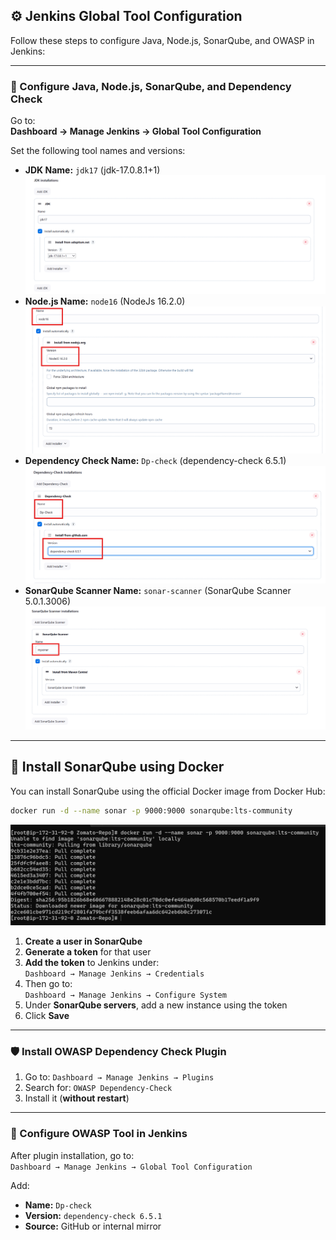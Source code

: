 ## ⚙️ Jenkins Global Tool Configuration

Follow these steps to configure Java, Node.js, SonarQube, and OWASP in Jenkins:

---

### 🔧 Configure Java, Node.js, SonarQube, and Dependency Check

Go to:  
**Dashboard → Manage Jenkins → Global Tool Configuration**

Set the following tool names and versions:

- **JDK Name:** `jdk17` (jdk-17.0.8.1+1)
![JDK version](assets/jdk.png)
- **Node.js Name:** `node16` (NodeJs 16.2.0)
![NodeJS](assets/nodejs.png)
- **Dependency Check Name:** `Dp-check` (dependency-check 6.5.1)
![dependency Check](assets/Dp-check.png)
- **SonarQube Scanner Name:** `sonar-scanner` (SonarQube Scanner 5.0.1.3006)
![SonarQube](assets/sonar.png)
---
## 🐳 Install SonarQube using Docker

You can install SonarQube using the official Docker image from Docker Hub:

```bash
docker run -d --name sonar -p 9000:9000 sonarqube:lts-community
```
![Docker installation from DockerHubScreenshot](assets/sonar_install.png)


1. **Create a user in SonarQube**
2. **Generate a token** for that user
3. **Add the token** to Jenkins under:  
   `Dashboard → Manage Jenkins → Credentials`
4. Then go to:  
   `Dashboard → Manage Jenkins → Configure System`
5. Under **SonarQube servers**, add a new instance using the token  
6. Click **Save**

---


### 🛡️ Install OWASP Dependency Check Plugin

1. Go to: `Dashboard → Manage Jenkins → Plugins`
2. Search for: `OWASP Dependency-Check`
3. Install it (**without restart**)

---

### 🔨 Configure OWASP Tool in Jenkins

After plugin installation, go to:  
`Dashboard → Manage Jenkins → Global Tool Configuration`

Add:

- **Name:** `Dp-check`  
- **Version:** `dependency-check 6.5.1`  
- **Source:** GitHub or internal mirror

